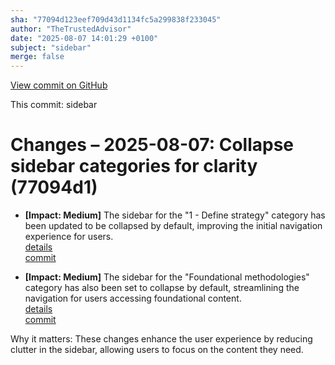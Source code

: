```yaml
---
sha: "77094d123eef709d43d1134fc5a299838f233045"
author: "TheTrustedAdvisor"
date: "2025-08-07 14:01:29 +0100"
subject: "sidebar"
merge: false
---
```


[View commit on GitHub](https://github.com/TheTrustedAdvisor/FabricAdoptionFramework/commit/77094d123eef709d43d1134fc5a299838f233045)

This commit: sidebar

# Changes – 2025-08-07: Collapse sidebar categories for clarity (77094d1)

- **[Impact: Medium]** The sidebar for the "1 - Define strategy" category has been updated to be collapsed by default, improving the initial navigation experience for users.  
   [details](/docs/about/changes/2025-08-07-sidebar)  
   [commit](https://github.com/TheTrustedAdvisor/FabricAdoptionFramework/commit/77094d123eef709d43d1134fc5a299838f233045)  

- **[Impact: Medium]** The sidebar for the "Foundational methodologies" category has also been set to collapse by default, streamlining the navigation for users accessing foundational content.  
   [details](/docs/about/changes/2025-08-07-sidebar)  
   [commit](https://github.com/TheTrustedAdvisor/FabricAdoptionFramework/commit/77094d123eef709d43d1134fc5a299838f233045)  

Why it matters: These changes enhance the user experience by reducing clutter in the sidebar, allowing users to focus on the content they need.
